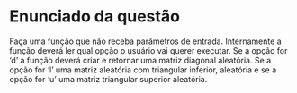 # Enunciado da questão

Faça uma função que não receba parâmetros de entrada. Internamente a função deverá ler qual opção o usuário vai querer executar. Se a opção for ‘d’ a função deverá criar e retornar uma matriz diagonal aleatória. Se a opção for ‘l’ uma matriz aleatória com triangular inferior, aleatória e se a opção for ‘u’ uma matriz triangular superior aleatória.
